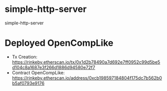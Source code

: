 # simple-http-server
simple-http-server

# Deployed OpenCompLike

* Tx Creation: https://rinkeby.etherscan.io/tx/0x1d2b78490a7d692e7ff0952c99d5be5d104c8a1687e3f266d1886d94580e72f7
* Contract OpenCompLike: https://rinkeby.etherscan.io/address/0xcb198597184804f175dc7b562b0b5af0793e9176


